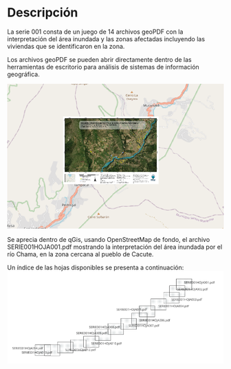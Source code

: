 # Descripción

La serie 001 consta de un juego de 14 archivos geoPDF con la interpretación del área inundada y las zonas afectadas incluyendo las viviendas que se identificaron en la zona.

Los archivos geoPDF se pueden abrir directamente dentro de las herramientas de escritorio para análisis de sistemas de información geográfica.


![Vista del primer archivo](Hoja1.png)

Se aprecia dentro de qGis, usando OpenStreetMap de fondo, el archivo SERIE001HOJA001.pdf mostrando la interpretación del área inundada por el río Chama, en la zona cercana al pueblo de Cacute.

Un índice de las hojas disponibles se presenta a continuación:
![Índice de hojas](HojasIndice.png)